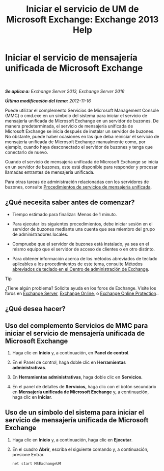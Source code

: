 ﻿---
title: 'Iniciar el servicio de UM de Microsoft Exchange: Exchange 2013 Help'
TOCTitle: Iniciar el servicio de mensajería unificada de Microsoft Exchange
ms:assetid: b54008e6-172e-4435-8516-57cff740e89c
ms:mtpsurl: https://technet.microsoft.com/es-es/library/Bb124330(v=EXCHG.150)
ms:contentKeyID: 50556869
ms.date: 04/23/2018
mtps_version: v=EXCHG.150
ms.translationtype: HT
---

# Iniciar el servicio de mensajería unificada de Microsoft Exchange

 

_**Se aplica a:** Exchange Server 2013, Exchange Server 2016_

_**Última modificación del tema:** 2012-11-16_

Puede utilizar el complemento Servicios de Microsoft Management Console (MMC) o cmd.exe en un símbolo del sistema para iniciar el servicio de mensajería unificada de Microsoft Exchange en un servidor de buzones. De manera predeterminada, el servicio de mensajería unificada de Microsoft Exchange se inicia después de instalar un servidor de buzones. No obstante, puede haber ocasiones en las que deba reiniciar el servicio de mensajería unificada de Microsoft Exchange manualmente como, por ejemplo, cuando haya desconectado el servidor de buzones y tenga que conectarlo de nuevo.

Cuando el servicio de mensajería unificada de Microsoft Exchange se inicia en un servidor de buzones, este está disponible para responder y procesar llamadas entrantes de mensajería unificada.

Para otras tareas de administración relacionadas con los servidores de buzones, consulte [Procedimientos de servicios de mensajería unificada](um-services-procedures-exchange-2013-help.md).

## ¿Qué necesita saber antes de comenzar?

  - Tiempo estimado para finalizar: Menos de 1 minuto.

  - Para ejecutar los siguientes procedimientos, debe iniciar sesión en el servidor de buzones mediante una cuenta que sea miembro del grupo de administradores locales.

  - Compruebe que el servidor de buzones está instalado, ya sea en el mismo equipo que el servidor de acceso de clientes o en otro distinto.

  - Para obtener información acerca de los métodos abreviados de teclado aplicables a los procedimientos de este tema, consulte [Métodos abreviados de teclado en el Centro de administración de Exchange](keyboard-shortcuts-in-the-exchange-admin-center-exchange-online-protection-help.md).


> [!TIP]
> ¿Tiene algún problema? Solicite ayuda en los foros de Exchange. Visite los foros en <A href="https://go.microsoft.com/fwlink/p/?linkid=60612">Exchange Server</A>, <A href="https://go.microsoft.com/fwlink/p/?linkid=267542">Exchange Online</A>, o <A href="https://go.microsoft.com/fwlink/p/?linkid=285351">Exchange Online Protection</A>..



## ¿Qué desea hacer?

## Uso del complemento Servicios de MMC para iniciar el servicio de mensajería unificada de Microsoft Exchange

1.  Haga clic en **Inicio** y, a continuación, en **Panel de control**.

2.  En el Panel de control, haga doble clic en **Herramientas administrativas**.

3.  En **Herramientas administrativas**, haga doble clic en **Servicios**.

4.  En el panel de detalles de **Servicios**, haga clic con el botón secundario en **Mensajería unificada de Microsoft Exchange** y, a continuación, haga clic en **Iniciar**.

## Uso de un símbolo del sistema para iniciar el servicio de mensajería unificada de Microsoft Exchange

1.  Haga clic en **Inicio** y, a continuación, haga clic en **Ejecutar**.

2.  En el cuadro **Abrir**, escriba el siguiente comando y, a continuación, presione Entrar.
    
        net start MSExchangeUM

